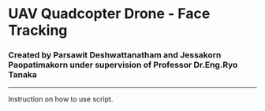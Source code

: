 # UAV Quadcopter Drone - Face Tracking
### Created by Parsawit Deshwattanatham and Jessakorn Paopatimakorn under supervision of Professor Dr.Eng.Ryo Tanaka
________________________________________________________________________
Instruction on how to use script.
